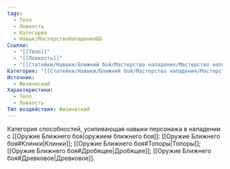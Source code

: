 ```yaml
---
tags:
  - Тело
  - Ловкость
  - Категория
  - Навык/МастерствоНападенияББ
Ссылки:
  - "[[Тело]]"
  - "[[Ловкость]]"
  - "[[Статейки/Навыки/Ближний бой/Мастерство нападения/Мастерство нападения]]"
Категория: "[[Статейки/Навыки/Ближний бой/Мастерство нападения/Мастерство нападения]]"
Источник:
  - Физический
Характеристики:
  - Тело
  - Ловкость
Тип воздействия: Физический
---
```

Категория способностей, усиливающая навыки персонажа в нападении с [[Оружие Ближнего боя|оружием ближнего боя]]: [[Оружие Ближнего боя#Клинки|Клинки]]; [[Оружие Ближнего боя#Топоры|Топоры]]; [[Оружие Ближнего боя#Дробящее|Дробящее]]; [[Оружие Ближнего боя#Древковое|Древковое]]. 